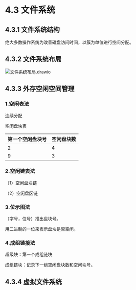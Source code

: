 # 4.3 文件系统

## 4.3.1 文件系统结构

绝大多数操作系统为改善磁盘访问时间，以簇为单位进行空间分配。

## 4.3.2 文件系统布局

![文件系统布局.drawio](https://csnotes.oss-cn-beijing.aliyuncs.com/photos/%E6%96%87%E4%BB%B6%E7%B3%BB%E7%BB%9F%E5%B8%83%E5%B1%80.drawio.svg)

## 4.3.3 外存空闲空间管理

### 1.空闲表法

连续分配

空闲盘块表

| 第一个空闲盘块号 | 空闲盘块数 |
| ---------------- | ---------- |
| 2                | 4          |
| 9                | 3          |

### 2.空闲链表法

（1）空闲盘块链

（2）空闲盘区链

### 3.位示图法

（字号，位号）推出盘块号。

用二进制的一位来表示盘块是否空闲。

### 4.成组链接法

超级块：第一个成组链块

成组链块：记录下一组空闲盘块数和空闲块号。

## 4.3.4 虚拟文件系统


